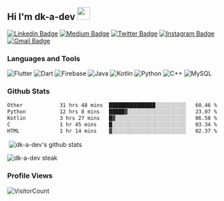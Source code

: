## Hi I'm dk-a-dev <img src="https://i.giphy.com/media/hvRJCLFzcasrR4ia7z/giphy.webp" width="30px">
[![Linkedin Badge](https://img.shields.io/badge/-devkeshwani-blue?style=flat&logo=Linkedin&logoColor=white&link=https://www.linkedin.com/in/dev-keshwani-38958a21a/)](https://www.linkedin.com/in/dev-keshwani-38958a21a/)
[![Medium Badge](https://img.shields.io/badge/-@dev-000000?style=flat&labelColor=000000&logo=Medium&link=https://medium.com/@dev.keshwani345)](https://medium.com/@dev.keshwani345)
[![Twitter Badge](https://img.shields.io/badge/-@dk_a_dev-1ca0f1?style=flat&labelColor=1ca0f1&logo=x&logoColor=black&link=https://twitter.com/dk_a_dev)](https://twitter.com/dk_a_dev)
[![Instagram Badge](https://img.shields.io/badge/-@dev_keshwani10-purple?style=flat&logo=instagram&logoColor=orange&link=https://instagram.com/dev_keshwani10/)](https://instagram.com/dev_keshwani10)
[![Gmail Badge](https://img.shields.io/badge/-dev.keshwani-c14438?style=flat&logo=Gmail&logoColor=white&link=mailto:dev.keshwani345@gmail.com)](mailto:dev.keshwani345@gmail.com)

### Languages and Tools
<!-- // Mrkdown format -->

![Flutter](https://img.shields.io/badge/-Flutter-02569B?style=flat-square&logo=flutter)
![Dart](https://img.shields.io/badge/-Dart-0175C2?style=flat-square&logo=dart)
![Firebase](https://img.shields.io/badge/-Firebase-black?style=flat-square&logo=firebase)
![Java](https://img.shields.io/badge/-Java-007396?style=flat-square&logo=java)
![Kotlin](https://img.shields.io/badge/-Kotlin-0095D5?style=flat-square&logo=kotlin)
![Python](https://img.shields.io/badge/-Python-black?style=flat-square&logo=Python)
![C++](https://img.shields.io/badge/-C++-00599C?style=flat-square&logo=c)
![MySQL](https://img.shields.io/badge/-MySQL-black?style=flat-square&logo=mysql)



### Github Stats
<!--START_SECTION:waka-->

```txt
Other            31 hrs 48 mins  ███████████████░░░░░░░░░░   60.46 %
Python           12 hrs 8 mins   █████▓░░░░░░░░░░░░░░░░░░░   23.07 %
Kotlin           3 hrs 27 mins   █▓░░░░░░░░░░░░░░░░░░░░░░░   06.58 %
C                1 hr 45 mins    █░░░░░░░░░░░░░░░░░░░░░░░░   03.34 %
HTML             1 hr 14 mins    ▓░░░░░░░░░░░░░░░░░░░░░░░░   02.37 %
```

<!--END_SECTION:waka-->
<p>&nbsp;<img align="center" src="https://github-readme-stats.vercel.app/api?username=dk-a-dev&show_icons=true&locale=en&theme=dracula&borderRadius=25px&count_private=true" alt="dk-a-dev's github stats" /></p>
<p><img align="center" src="https://github-readme-streak-stats.herokuapp.com/?user=dk-a-dev&theme=dracula&borderRadius=25px" alt="dk-a-dev steak" /></p>

### Profile Views
![VisitorCount](https://profile-counter.glitch.me/{dk-a-dev}/count.svg)
